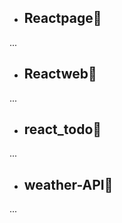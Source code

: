 - ## Reactpage🔋


<p> ... </p>


- ## Reactweb🔋



<p> ... </p>

- ## react_todo🔋


<p> ... </p>


- ## weather-API🔋



<p> ... </p>
